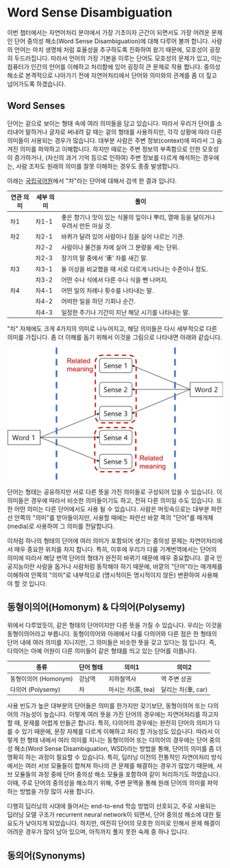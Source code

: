 # Word Sense Disambiguation

이번 챕터에서는 자연어처리 분야에서 가장 기초이자 근간이 되면서도 가장 어려운 문제인 단어 중의성 해소(Word Sense Disambiguation)에 대해 다루어 볼까 합니다. 사람의 언어는 마치 생명체 처럼 효율성을 추구하도록 진화하여 왔기 때문에, 모호성이 굉장히 두드러집니다. 따라서 언어의 가장 기본을 이루는 단어도 모호성의 문제가 있고, 이는 컴퓨터가 인간의 언어를 이해하고 처리함에 있어 굉장히 큰 문제로 작용 합니다. 중의성 해소로 본격적으로 나아가기 전에 자연어처리에서 단어와 의미와의 관계를 좀 더 짚고 넘어가도록 하겠습니다.

## Word Senses

단어는 겉으로 보이는 형태 속에 여러 의미들을 담고 있습니다. 따라서 우리가 단어를 소리내어 말하거나 글자로 써내려 갈 때는 겉의 형태를 사용하지만, 각각 상황에 따라 다른 의미들이 사용되는 경우가 많습니다. 대부분 사람은 주변 정보(context)에 따라서 그 숨겨진 의미를 파악하고 이해합니다. 하지만 때로는 주변 정보의 부족함으로 인한 모호성이 증가하거나, (자신의 과거 기억 등으로 인하여) 주변 정보를 다르게 해석하는 경우에는, 사람 조차도 원래의 의미를 잘못 이해하는 경우도 종종 발생합니다.

아래는 [국립국어원](https://krdict.korean.go.kr/)에서 "차"라는 단어에 대해서 검색 한 결과 입니다.

|연관 의미|세부 의미|풀이|
|-|-|-|
|차1|차1-1|좋은 향기나 맛이 있는 식물의 잎이나 뿌리, 열매 등을 달이거나 우려서 만든 마실 것.|
|차2|차2-1|바퀴가 달려 있어 사람이나 짐을 실어 나르는 기관.|
||차2-2|사람이나 물건을 차에 실어 그 분량을 세는 단위.|
||차2-3|장기의 말 중에서 ‘車’ 자를 새긴 말.|
|차3|차3-1|둘 이상을 비교했을 때 서로 다르게 나타나는 수준이나 정도.|
||차3-2|어떤 수나 식에서 다른 수나 식을 뺀 나머지.|
|차4|차4-1|어떤 일의 차례나 횟수를 나타내는 말.|
||차4-2|어떠한 일을 하던 기회나 순간.|
||차4-3|일정한 주기나 기간이 지난 해당 시기를 나타내는 말.|

"차" 자체에도 크게 4가지의 의미로 나누어지고, 해당 의미들은 다시 세부적으로 다른 의미를 가집니다. 좀 더 이해를 돕기 위해서 이것을 그림으로 나타내면 아래와 같습니다.

![](/assets/wsd-word-sense-meaning.png)

단어는 형태는 공유하지만 서로 다른 뜻을 가진 의미들로 구성되어 있을 수 있습니다. 이 의미들은 경우에 따라서 비슷한 의미들이기도 하고, 전혀 다른 의미일 수도 있습니다. 또한 어떤 의미는 다른 단어에서도 사용 될 수 있습니다. 사람은 머릿속으로는 대부분 파란선 안쪽의 "의미"를 받아들이지만, 사용할 때에는 파란선 바깥 쪽의 "단어"를 매개체(media)로 사용하여 그 의미를 전달합니다.

이처럼 하나의 형태의 단어에 여러 의미가 포함되어 생기는 중의성 문제는 자연어처리에서 매우 중요한 위치를 차지 합니다. 특히, 이후에 우리가 다룰 기계번역에서는 단어의 의미에 따라서 해당 번역 단어의 형태가 완전히 바뀌기 때문에 매우 중요합니다. 결국 인공지능이란 사람을 돕거나 사람처럼 동작해야 하기 때문에, 바깥의 "단어"라는 매개체를 이해하여 안쪽의 "의미"로 내부적으로 (명시적이든 명시적이지 않든) 변환하여 사용해야 할 것 입니다.

## 동형이의어(Homonym) & 다의어(Polysemy)

위에서 다루었듯이, 같은 형태의 단어이지만 다른 뜻을 가질 수 있습니다. 우리는 이것을 동형이의어라고 부릅니다. 동형이의어와 아래에서 다룰 다의어와 다른 점은 한 형태의 단어 내에 여러 의미를 지니지만, 그 의미들은 비슷한 뜻을 갖고 있다는 점 입니다. 즉, 다의어는 아예 어원이 다른 의미들이 같은 형태를 띄고 있는 단어를 이릅니다.

|종류|단어 형태|의미1|의미2|
|-|-|-|-|
|동형이의어 (Homonym)|강남역|지하철역사|역 주변 상권|
|다의어 (Polysemy)|차|마시는 차(茶, tea)|달리는 차(車, car)|

사용 빈도가 높은 대부분의 단어들은 의미를 한가지만 갖기보단, 동형이의어 또는 다의어의 가능성이 높습니다. 이렇게 여러 뜻을 가진 단어의 경우에는 자연어처리를 하고자 할 때, 문제를 어렵게 만들곤 합니다. 특히, 다의어의 경우에는 완전히 단어의 의미가 다를 수 있기 때문에, 문장 자체를 다르게 이해하고 처리 할 가능성도 있습니다. 따라서 이렇게 한 형태 내에서 여러 의미를 지니는 동형이의어 또는 다의어의 경우에는 단어 중의성 해소(Word Sense Disambiguation, WSD)라는 방법을 통해, 단어의 의미를 좀 더 명확히 하는 과정이 필요할 수 있습니다. 특히, 딥러닝 이전의 전통적인 자연어처리 방식에서는 여러 서브 모듈들이 합쳐져 하나의 큰 문제를 해결하는 경우가 많았기 때문에, 서브 모듈들의 과정 중에 단어 중의성 해소 모듈을 포함하여 같이 처리하기도 하였습니다. 이때, 주로 단어의 중의성을 해소하기 위해, 주변 문맥을 통해 원래 단어의 의미를 파악하는 방법을 가장 많이 사용 합니다.

다행히 딥러닝의 시대에 들어서는 end-to-end 학습 방법이 선호되고, 주로 사용되는 딥러닝 모델 구조가 recurrent neural network이 되면서, 단어 중의성 해소에 대한 필요도가 낮아지게 되었습니다. 하지만, 여전히 단어의 모호한 의미로 인해서 문제 해결이 어려운 경우가 많이 남아 있으며, 아직까지 풀지 못한 숙제 중 하나 입니다.

## 동의어(Synonyms)

